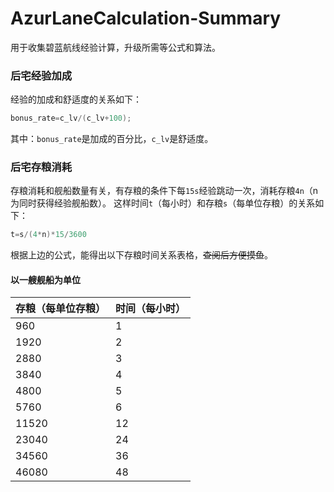 # AzurLaneCalculation-Summary
用于收集碧蓝航线经验计算，升级所需等公式和算法。


### 后宅经验加成
经验的加成和舒适度的关系如下：
```java
bonus_rate=c_lv/(c_lv+100);
```
其中：`bonus_rate`是加成的百分比，`c_lv`是舒适度。

### 后宅存粮消耗
存粮消耗和舰船数量有关，有存粮的条件下每`15s`经验跳动一次，消耗存粮`4n`（n为同时获得经验舰船数）。
这样时间`t`（每小时）和存粮`s`（每单位存粮）的关系如下：
```java
t=s/(4*n)*15/3600
```
根据上边的公式，能得出以下存粮时间关系表格，~~查阅后方便摸鱼~~。

#### 以一艘舰船为单位
|存粮（每单位存粮）|时间（每小时）|
|----|----|
|960|1|
|1920|2|
|2880|3|
|3840|4|
|4800|5|
|5760|6|
|11520|12|
|23040|24|
|34560|36|
|46080|48|
